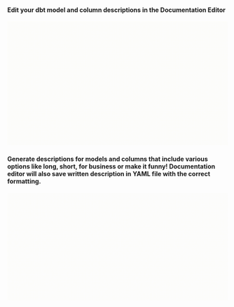 #### Edit your dbt model and column descriptions in the Documentation Editor

![Edit and update your docs inline using the docs editor](./images/docs-editor.gif)

#### Generate descriptions for models and columns that include various options like long, short, for business or make it funny! Documentation editor will also save written description in YAML file with the correct formatting.

![(Coming Soon)Generate descriptions for models and columns](./images/doc-generation-using-ai.gif)
